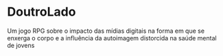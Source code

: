 # DoutroLado
Um jogo RPG sobre o impacto das mídias digitais na forma em que se enxerga o corpo e a influência da autoimagem distorcida na saúde mental de jovens
